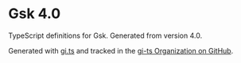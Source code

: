# Gsk 4.0

TypeScript definitions for Gsk. Generated from version 4.0.

Generated with [gi.ts](https://gitlab.gnome.org/ewlsh/gi.ts) and tracked in the [gi-ts Organization on GitHub](https://github.com/gi-ts).
